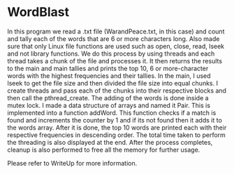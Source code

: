 # WordBlast

In this program we read a .txt file (WarandPeace.txt, in this case) and count and tally each of the words that are 6 or more characters long. Also made sure that only Linux file functions are used such as open, close, read, lseek and not library functions. We do this process by using threads and each thread takes a chunk of the file and processes it. It then returns the results to the main and main tallies and prints the top 10, 6 or more-character words with the highest frequencies and their tallies. In the main, I used lseek to get the file size and then divided the file size into equal chunks. I create threads and pass each of the chunks into their respective blocks and then call the pthread_create. The adding of the words is done inside a mutex lock. I made a data structure of arrays and named it Pair. This is implemented into a function addWord. This function checks if a match is found and increments the counter by 1 and if its not found then it adds it to the words array. After it is done, the top 10 words are printed each with their respective frequencies in descending order. The total time taken to perform the threading is also displayed at the end. After the process completes, cleanup is also performed to free all the memory for further usage.

Please refer to WriteUp for more information.
